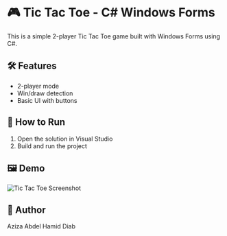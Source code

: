 # 🎮 Tic Tac Toe - C# Windows Forms

This is a simple 2-player Tic Tac Toe game built with Windows Forms using C#.

## 🛠 Features
- 2-player mode
- Win/draw detection
- Basic UI with buttons

## 🚀 How to Run
1. Open the solution in Visual Studio
2. Build and run the project

## 🖼 Demo
![Tic Tac Toe Screenshot](https://github.com/azizadiab/TicTacToe/blob/main/TacToc.png?raw=true)
## 📌 Author
Aziza Abdel Hamid Diab
